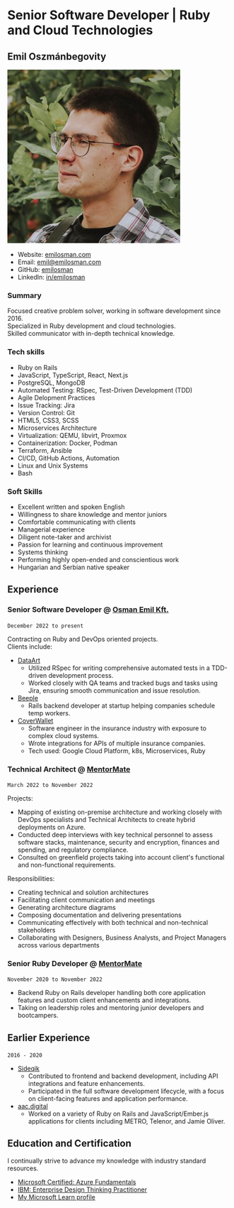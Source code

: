 # Senior Software Developer | Ruby and Cloud Technologies
## Emil Oszmánbegovity
![emil](./assets/profile.jpg)

- Website: [emilosman.com](https://emilosman.com)
- Email: [emil@emilosman.com](mailto:emil@emilosman.com)
- GitHub: [emilosman](https://github.com/emilosman)
- LinkedIn: [in/emilosman](https://www.linkedin.com/in/emilosman/)

### Summary
Focused creative problem solver, working in software development since 2016.  
Specialized in Ruby development and cloud technologies.  
Skilled communicator with in-depth technical knowledge.

### Tech skills
- Ruby on Rails
- JavaScript, TypeScript, React, Next.js
- PostgreSQL, MongoDB
- Automated Testing: RSpec, Test-Driven Development (TDD)
- Agile Delopment Practices
- Issue Tracking: Jira
- Version Control: Git
- HTML5, CSS3, SCSS
- Microservices Architecture
- Virtualization: QEMU, libvirt, Proxmox
- Containerization: Docker, Podman
- Terraform, Ansible
- CI/CD, GitHub Actions, Automation
- Linux and Unix Systems
- Bash

### Soft Skills
- Excellent written and spoken English
- Willingness to share knowledge and mentor juniors
- Comfortable communicating with clients
- Managerial experience
- Diligent note-taker and archivist
- Passion for learning and continuous improvement
- Systems thinking
- Performing highly open-ended and conscientious work
- Hungarian and Serbian native speaker

## Experience

### Senior Software Developer @ [Osman Emil Kft.](https://emilosman.com)
`December 2022 to present`

Contracting on Ruby and DevOps oriented projects.  
Clients include:

- [DataArt](https://www.dataart.com/)
    - Utilized RSpec for writing comprehensive automated tests in a TDD-driven development process.
    - Worked closely with QA teams and tracked bugs and tasks using Jira, ensuring smooth communication and issue resolution.
- [Beeple](https://www.beeple.eu/)
    - Rails backend developer at startup helping companies schedule temp workers.
- [CoverWallet](https://www.coverwallet.com/)
    - Software engineer in the insurance industry with exposure to complex cloud systems.
    - Wrote integrations for APIs of multiple insurance companies.
    - Tech used: Google Cloud Platform, k8s, Microservices, Ruby

### Technical Architect @ [MentorMate](https://mentormate.com/)
`March 2022 to November 2022`

Projects:

- Mapping of existing on-premise architecture and working closely with DevOps specialists and Technical Architects to create hybrid deployments on Azure.
- Conducted deep interviews with key technical personnel to assess software stacks, maintenance, security and encryption, finances and spending, and regulatory compliance.
- Consulted on greenfield projects taking into account client's functional and non-functional requirements.

Responsibilities:

- Creating technical and solution architectures
- Facilitating client communication and meetings
- Generating architecture diagrams
- Composing documentation and delivering presentations
- Communicating effectively with both technical and non-technical stakeholders
- Collaborating with Designers, Business Analysts, and Project Managers across various departments

### Senior Ruby Developer @ [MentorMate](https://mentormate.com/)
`November 2020 to November 2022`

- Backend Ruby on Rails developer handling both core application features and custom client enhancements and integrations.
- Taking on leadership roles and mentoring junior developers and bootcampers.

## Earlier Experience
`2016 - 2020`

- [Sideqik](https://www.sideqik.com)
    - Contributed to frontend and backend development, including API integrations and feature enhancements.
    - Participated in the full software development lifecycle, with a focus on client-facing features and application performance.
- [aac.digital](https://aac.digital)
    - Worked on a variety of Ruby on Rails and JavaScript/Ember.js applications for clients including METRO, Telenor, and Jamie Oliver.

## Education and Certification
I continually strive to advance my knowledge with industry standard resources.

- [Microsoft Certified: Azure Fundamentals](https://learn.microsoft.com/en-us/users/emilosman/credentials/5b393ffcfcac8312)
- [IBM: Enterprise Design Thinking Practitioner](https://www.credly.com/badges/351edaee-062d-45e6-b948-f798e7c598f4)
- [My Microsoft Learn profile](https://learn.microsoft.com/en-us/users/emilosman/)
